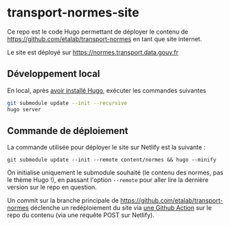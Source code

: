 # transport-normes-site
Ce repo est le code Hugo permettant de déployer le contenu de https://github.com/etalab/transport-normes en tant que site internet.

Le site est déployé sur https://normes.transport.data.gouv.fr


## Développement local

En local, après [avoir installé Hugo](https://gohugo.io/installation/), exécuter les commandes suivantes

```sh
git submodule update --init --recursive
hugo server
```

## Commande de déploiement

La commande utilisée pour déployer le site sur Netlify est la suivante :

`git submodule update --init --remote content/normes && hugo --minify`

On initialise uniquement le submodule souhaité (le contenu des normes, pas le thème Hugo !), en passant l'option `--remote` pour aller lire la dernière version sur le repo en question.

Un commit sur la branche principale de https://github.com/etalab/transport-normes déclenche un redéploiement du site via [une Github Action](https://github.com/etalab/transport-normes/blob/main/.github/workflows/github-actions.yml) sur le repo du contenu (via une requête POST sur Netlify).
